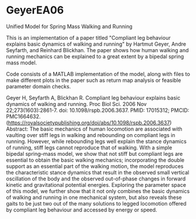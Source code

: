 # GeyerEA06
Unified Model for Spring Mass Walking and Running

This is an implementation of a paper titled "Compliant leg behaviour explains basic dynamics of walking and running" by Hartmut Geyer, Andre Seyfarth, and Reinhard Blickhan. The paper shows how human walking and running mechanics can be explained to a great extent by a bipedal spring mass model.

Code consists of a MATLAB implementation of the model, along with files to make different plots in the paper such as return map analysis or feasible parameter domain checks.

Geyer H, Seyfarth A, Blickhan R. Compliant leg behaviour explains basic dynamics of walking and running. Proc Biol Sci. 2006 Nov 22;273(1603):2861-7. doi: 10.1098/rspb.2006.3637. PMID: 17015312; PMCID: PMC1664632.
(https://royalsocietypublishing.org/doi/abs/10.1098/rspb.2006.3637)
Abstract: The basic mechanics of human locomotion are associated with vaulting over stiff legs in walking and rebounding on compliant legs in running. However, while rebounding legs well explain the stance dynamics of running, stiff legs cannot reproduce that of walking. With a simple bipedal spring–mass model, we show that not stiff but compliant legs are essential to obtain the basic walking mechanics; incorporating the double support as an essential part of the walking motion, the model reproduces the characteristic stance dynamics that result in the observed small vertical oscillation of the body and the observed out-of-phase changes in forward kinetic and gravitational potential energies. Exploring the parameter space of this model, we further show that it not only combines the basic dynamics of walking and running in one mechanical system, but also reveals these gaits to be just two out of the many solutions to legged locomotion offered by compliant leg behaviour and accessed by energy or speed.
